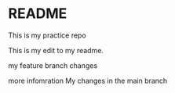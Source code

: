 # README
This is my practice repo

This is my edit to my readme.  

my feature branch changes

more infomration
My changes in the main branch

